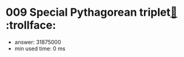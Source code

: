 009 Special Pythagorean triplet[:link:](http://projecteuler.net/problem=9)  :trollface:
========================

- answer: 31875000 
- min used time: 0 ms

